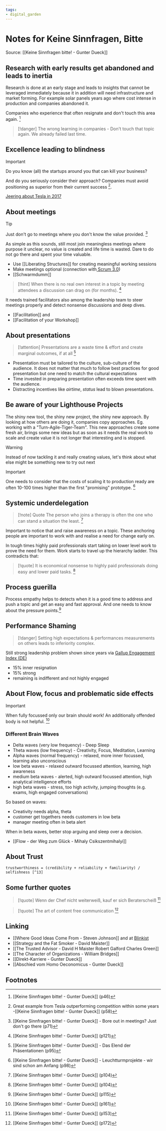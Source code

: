 ```yaml
---
tags: 
- digital_garden
---
```

# Notes for Keine Sinnfragen, Bitte
Source: [[Keine Sinnfragen bitte! - Gunter Dueck]]

## Research with early results get abandoned and leads to inertia
Research is done at an early stage and leads to insights that cannot be leveraged immediately because it in addition will need infrastructure and market forming. For example solar panels years ago where cost intense in production and companies abandoned it.

Companies who experience that often resignate and don't touch this area again. [^1]

> [!danger]
> The wrong learning in companies - Don't touch that topic again. We already failed last time. 

## Excellence leading to blindness
> [!important]
> Do you know (all) the startups around you that can kill your business?

And do you seriously consider their approach? Companies must avoid positioning as superior from their current success [^2]. 

[Jeering about Tesla in 2017](https://www.youtube.com/watch?v=wSklSKRkIpk)

## About meetings
> [!tip]
> Just don't go to meetings where you don't know the value provided. [^3]

As simple as this sounds, still most join meaningless meetings where purpose it unclear, no value is created and life time is wasted. Dare to do not go there and spent your time valuable.

+ Use [[Liberating Structures]] for creating meaningful working sessions
+ Make meetings optional (connection with[ Scrum 3.0](https://ontheagilepath.net/articles/Scrum%2030%20and%20Organization%2040%20%20impressions%20from%20a%20great%20evening%20with%20Boris%20Gloger%20at%20ImmobilienScout24.pdf))
+ [[Schwarmdumm]]

> [!hint]
> When there is no real own interest in a topic by meeting attendees a discussion can drag on (for months). [^9]
> 

It needs trained facilitators also among the leadership team to steer meetings properly and detect nonsense discussions and deep dives.
+ [[Facilitation]] and
+ [[Facilitation of your Workshop]]

## About presentations
> [!attention]
> Presentations are a waste time & effort and create marginal outcomes, if at all  [^4]

+ Presentation must be tailored to the culture, sub-culture of the audience. It does not matter that much to follow best practices for good presentation but one need to match the cultural expectations
+ Time invested in preparing presentation often exceeds time spent with the audience. 
+ Distracting  incentives like *airtime*, *status* lead to blown presentations.

## Be aware of your Lighthouse Projects
The shiny new tool, the shiny new project, the shiny new approach. By looking at how others are doing it, companies copy approaches. 
Eg. working with a "Turn-Agile-Tiger-Team". This new approaches create some fresh air, brings some new ideas but as soon as it needs the real work to  scale and create value it is not longer that interesting and is stopped.

> [!warning]
> Instead of now tackling it and really creating values, let's think about what else might be something new to try out next 

> [!important]
> One needs to consider that the costs of scaling it to production ready are often 10-100 times higher than the first "promising" prototype. [^5]

## Systemic underdelegation
> [!note] Quote
> The person who joins a therapy is often the one who can stand a situation the least. [^6]

Important to notice that and raise awareness on a topic. These anchoring people are important to work with and realise a need for change early on. 

In tough times highly paid professionals start taking on lower level work to prove the need for them. Work starts to travel up the hierarchy ladder. This contradicts that:

> [!quote]
> It is economical nonsense to highly paid professionals doing easy and lower paid tasks.  [^7]

## Process guerilla
Process empathy helps to detects when it is a good time to address and push a topic and get an easy and fast approval. And one needs to know about the pressure points.[^8]

## Performance Shaming
> [!danger]
> Setting high expectations & performances measurements on others leads to inferiority complex.

Still strong leadership problem shown since years via [Gallup Engagement Index (DE)](https://www.personalwirtschaft.de/news/personalentwicklung/wie-steht-es-um-die-mitarbeiterbindung-in-der-pandemie-96969/)
+ 15% inner resignation
+ 15% strong
+ remaining is indifferent and not highly engaged

## About Flow, focus and problematic side effects
> [!important]
> When fully focussed only our brain should work! An additionally offended body is not helpful. [^11]
### Different Brain Waves
+ Delta waves (very low frequency) - Deep Sleep
+ Theta waves  (low frequency) - Creativity, Focus, Meditation, Learning
+ Alpha waves (normal frequency) - relaxed, more inner focussed, learning also unconscious
+ low beta waves - relaxed outward focussed attention, learning, high awareness
+ medium beta waves - alerted, high outward focussed attention, high analytical intelligence efforts
+ high beta waves - stress, too high activity, jumping thoughts (e.g. exams, high engaged conversations)

So based on waves:
+ Creativity needs alpha, theta
+ customer get togethers needs customers in low beta
+ manager meeting often in beta alert

When in beta waves, better stop arguing and sleep over a decision.


+ [[Flow - der Weg zum Glück - Mihaly Csikszentmihalyi]]

## About Trust

	trustworthiness = (credibility + reliability + familiarity) / selfishness [^13]



## Some further quotes
> [!quote]
> Wenn der Chef nicht weiterweiß, kauf er sich Beraterscheiß [^10] 

> [!quote]
> The art of content free communication [^12] 


## Linking
+ [[Where Good Ideas Come From - Steven Johnson]] and at [Blinkist](https://www.blinkist.com/de/books/where-good-ideas-come-from-en?utm_source=bk_ios&utm_medium=bk_referral&utm_campaign=book%253Acover&utm_content=50cf166ce4b0921d8ef3b6ef&referral_token=135e30d2c55f)
+ [[Strategy and the Fat Smoker - David Maister]]
+ [[The Trusted Advisor - David H Maister Robert Galford Charles Green]]
+ [[The Character of Organizations - William Bridges]]
+ [[Direkt-Karriere - Gunter Dueck]]
+ [[Abschied vom Homo Oeconomicus - Gunter Dueck]]

## Footnotes
[^1]: [[Keine Sinnfragen bitte! - Gunter Dueck]] (p46)
[^2]: Great example from Tesla outperforming competition within some years -[[Keine Sinnfragen bitte! - Gunter Dueck]]  (p58)
[^3]: [[Keine Sinnfragen bitte! - Gunter Dueck]] - Bore out in meetings? Just don't go there (p71)
[^4]:  [[Keine Sinnfragen bitte! - Gunter Dueck]] - Das Elend der Präsentationen (p95)
[^5]: [[Keine Sinnfragen bitte! - Gunter Dueck]] - Leuchtturmprojekte - wir sind schon am Anfang (p98)
[^6]: [[Keine Sinnfragen bitte! - Gunter Dueck]] (p104)
[^7]: [[Keine Sinnfragen bitte! - Gunter Dueck]] (p104)
[^8]: [[Keine Sinnfragen bitte! - Gunter Dueck]] (p115)
[^9]: [[Keine Sinnfragen bitte! - Gunter Dueck]] (p121)
[^10]: [[Keine Sinnfragen bitte! - Gunter Dueck]] (p153)
[^11]: [[Keine Sinnfragen bitte! - Gunter Dueck]] (p161)
[^12]: [[Keine Sinnfragen bitte! - Gunter Dueck]] (p172)
[^13]: [[Keine Sinnfragen bitte! - Gunter Dueck]] (p169)